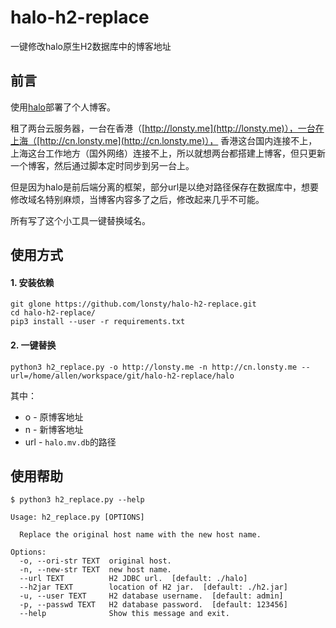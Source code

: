 # halo-h2-replace

一键修改halo原生H2数据库中的博客地址

## 前言

使用[halo](https://github.com/halo-dev/halo)部署了个人博客。

租了两台云服务器，一台在香港（[http://lonsty.me](http://lonsty.me)），一台在上海（[http://cn.lonsty.me](http://cn.lonsty.me)），
香港这台国内连接不上，上海这台工作地方（国外网络）连接不上，所以就想两台都搭建上博客，但只更新一个博客，然后通过脚本定时同步到另一台上。

但是因为halo是前后端分离的框架，部分url是以绝对路径保存在数据库中，想要修改域名特别麻烦，当博客内容多了之后，修改起来几乎不可能。

所有写了这个小工具一键替换域名。

## 使用方式

#### 1. 安装依赖

```
git glone https://github.com/lonsty/halo-h2-replace.git
cd halo-h2-replace/
pip3 install --user -r requirements.txt 
```

#### 2. 一键替换

```
python3 h2_replace.py -o http://lonsty.me -n http://cn.lonsty.me --url=/home/allen/workspace/git/halo-h2-replace/halo
```

其中：
- o - 原博客地址
- n - 新博客地址
- url - `halo.mv.db`的路径

## 使用帮助

```
$ python3 h2_replace.py --help

Usage: h2_replace.py [OPTIONS]

  Replace the original host name with the new host name.

Options:
  -o, --ori-str TEXT  original host.
  -n, --new-str TEXT  new host name.
  --url TEXT          H2 JDBC url.  [default: ./halo]
  --h2jar TEXT        location of H2 jar.  [default: ./h2.jar]
  -u, --user TEXT     H2 database username.  [default: admin]
  -p, --passwd TEXT   H2 database password.  [default: 123456]
  --help              Show this message and exit.
```
